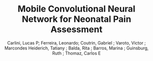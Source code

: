 ---
paperId: 9
author: Carlini, Lucas P; Ferreira, Leonardo; Coutrin, Gabriel ; Varoto, Victor ; Marcondes Heiderich, Tatiany ; Balda, Rita ; Barros, Marina ; Guinsburg, Ruth  ; Thomaz, Carlos E
publicationauthor: Carlini, L. P. et al.
title: Mobile Convolutional Neural Network for Neonatal Pain Assessment
pdf: 9_CameraReady_09.pdf
poster: 9_poster_09.png
pitch: https://youtu.be/pEnJfzGmaIk
type: Oral
topic: Image Classification
category: Extended Abstract
link: https://doi.org/10.52591/lxai202106258
conference: cvpr
year: 2021
tags: cvpr-2021-ea
location: Virtual
---